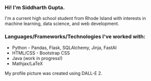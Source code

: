 ### Hi! I'm Siddharth Gupta.

<!--
**Windshield-Viper/windshield-viper** is a ✨ _special_ ✨ repository because its `README.md` (this file) appears on your GitHub profile.

Here are some ideas to get you started:

- 🔭 I’m currently working on ...
- 🌱 I’m currently learning ...
- 👯 I’m looking to collaborate on ...
- 🤔 I’m looking for help with ...
- 💬 Ask me about ...
- 📫 How to reach me: ...
- 😄 Pronouns: ...
- ⚡ Fun fact: ...
-->
 I'm a current high school student from Rhode Island with interests in machine learning, data science, and web development.
 
 ### Languages/Frameworks/Technologies I've worked with:
 - Python - Pandas, Flask, SQLAlchemy, Jinja, FastAI
 - HTML/CSS - Bootstrap CSS
 - Java (work in progress!)
 - Mathjax/LaTeX

My profile picture was created using DALL-E 2.
